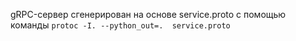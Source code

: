 gRPC-сервер сгенерирован на основе service.proto с помощью команды `protoc -I. --python_out=.  service.proto`